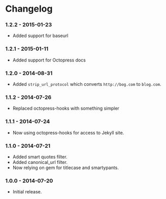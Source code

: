 # Changelog

### 1.2.2 - 2015-01-23

- Added support for baseurl

### 1.2.1 - 2015-01-11

- Added support for Octopress docs

### 1.2.0 - 2014-08-31

- Added `strip_url_protocol` which converts `http://bog.com` to `blog.com`.

### 1.1.2 - 2014-07-26

- Replaced octopress-hooks with something simpler

### 1.1.1 - 2014-07-24

- Now using octopress-hooks for access to Jekyll site.

### 1.1.0 - 2014-07-21

- Added smart quotes filter.
- Added canonical_url filter.
- Now relying on gem for titlecase and smartypants.

### 1.0.0 - 2014-07-20

- Initial release.
